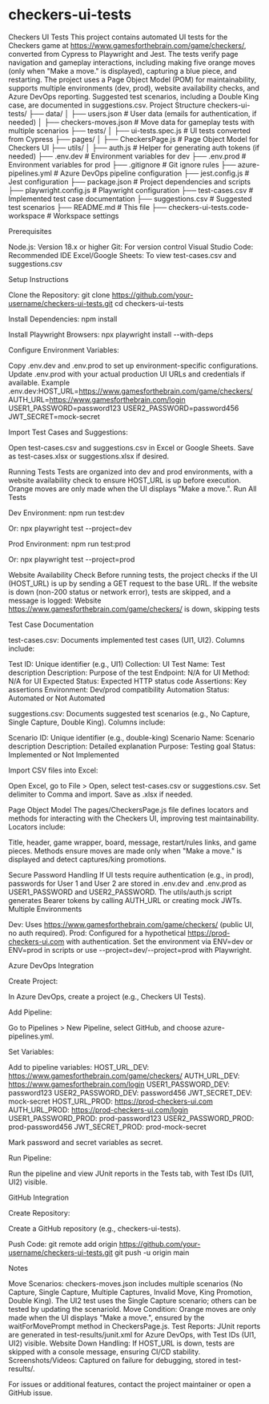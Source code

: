# checkers-ui-tests

Checkers UI Tests
This project contains automated UI tests for the Checkers game at https://www.gamesforthebrain.com/game/checkers/, converted from Cypress to Playwright and Jest. The tests verify page navigation and gameplay interactions, including making five orange moves (only when "Make a move." is displayed), capturing a blue piece, and restarting. The project uses a Page Object Model (POM) for maintainability, supports multiple environments (dev, prod), website availability checks, and Azure DevOps reporting. Suggested test scenarios, including a Double King case, are documented in suggestions.csv.
Project Structure
checkers-ui-tests/
├── data/
│   ├── users.json              # User data (emails for authentication, if needed)
│   ├── checkers-moves.json     # Move data for gameplay tests with multiple scenarios
├── tests/
│   ├── ui-tests.spec.js        # UI tests converted from Cypress
├── pages/
│   ├── CheckersPage.js         # Page Object Model for Checkers UI
├── utils/
│   ├── auth.js                 # Helper for generating auth tokens (if needed)
├── .env.dev                    # Environment variables for dev
├── .env.prod                   # Environment variables for prod
├── .gitignore                  # Git ignore rules
├── azure-pipelines.yml         # Azure DevOps pipeline configuration
├── jest.config.js              # Jest configuration
├── package.json                # Project dependencies and scripts
├── playwright.config.js        # Playwright configuration
├── test-cases.csv              # Implemented test case documentation
├── suggestions.csv             # Suggested test scenarios
├── README.md                   # This file
├── checkers-ui-tests.code-workspace # Workspace settings

Prerequisites

Node.js: Version 18.x or higher
Git: For version control
Visual Studio Code: Recommended IDE
Excel/Google Sheets: To view test-cases.csv and suggestions.csv

Setup Instructions

Clone the Repository:
git clone https://github.com/your-username/checkers-ui-tests.git
cd checkers-ui-tests


Install Dependencies:
npm install


Install Playwright Browsers:
npx playwright install --with-deps


Configure Environment Variables:

Copy .env.dev and .env.prod to set up environment-specific configurations.
Update .env.prod with your actual production UI URLs and credentials if available.
Example .env.dev:HOST_URL=https://www.gamesforthebrain.com/game/checkers/
AUTH_URL=https://www.gamesforthebrain.com/login
USER1_PASSWORD=password123
USER2_PASSWORD=password456
JWT_SECRET=mock-secret




Import Test Cases and Suggestions:

Open test-cases.csv and suggestions.csv in Excel or Google Sheets.
Save as test-cases.xlsx or suggestions.xlsx if desired.



Running Tests
Tests are organized into dev and prod environments, with a website availability check to ensure HOST_URL is up before execution. Orange moves are only made when the UI displays "Make a move.".
Run All Tests

Dev Environment:
npm run test:dev

Or:
npx playwright test --project=dev


Prod Environment:
npm run test:prod

Or:
npx playwright test --project=prod



Website Availability Check
Before running tests, the project checks if the UI (HOST_URL) is up by sending a GET request to the base URL. If the website is down (non-200 status or network error), tests are skipped, and a message is logged:
Website https://www.gamesforthebrain.com/game/checkers/ is down, skipping tests

Test Case Documentation

test-cases.csv: Documents implemented test cases (UI1, UI2). Columns include:

Test ID: Unique identifier (e.g., UI1)
Collection: UI
Test Name: Test description
Description: Purpose of the test
Endpoint: N/A for UI
Method: N/A for UI
Expected Status: Expected HTTP status code
Assertions: Key assertions
Environment: Dev/prod compatibility
Automation Status: Automated or Not Automated


suggestions.csv: Documents suggested test scenarios (e.g., No Capture, Single Capture, Double King). Columns include:

Scenario ID: Unique identifier (e.g., double-king)
Scenario Name: Scenario description
Description: Detailed explanation
Purpose: Testing goal
Status: Implemented or Not Implemented



Import CSV files into Excel:

Open Excel, go to File > Open, select test-cases.csv or suggestions.csv.
Set delimiter to Comma and import.
Save as .xlsx if needed.

Page Object Model
The pages/CheckersPage.js file defines locators and methods for interacting with the Checkers UI, improving test maintainability. Locators include:

Title, header, game wrapper, board, message, restart/rules links, and game pieces.
Methods ensure moves are made only when "Make a move." is displayed and detect captures/king promotions.

Secure Password Handling
If UI tests require authentication (e.g., in prod), passwords for User 1 and User 2 are stored in .env.dev and .env.prod as USER1_PASSWORD and USER2_PASSWORD. The utils/auth.js script generates Bearer tokens by calling AUTH_URL or creating mock JWTs.
Multiple Environments

Dev: Uses https://www.gamesforthebrain.com/game/checkers/ (public UI, no auth required).
Prod: Configured for a hypothetical https://prod-checkers-ui.com with authentication.
Set the environment via ENV=dev or ENV=prod in scripts or use --project=dev/--project=prod with Playwright.

Azure DevOps Integration

Create Project:

In Azure DevOps, create a project (e.g., Checkers UI Tests).


Add Pipeline:

Go to Pipelines > New Pipeline, select GitHub, and choose azure-pipelines.yml.


Set Variables:

Add to pipeline variables:
HOST_URL_DEV: https://www.gamesforthebrain.com/game/checkers/
AUTH_URL_DEV: https://www.gamesforthebrain.com/login
USER1_PASSWORD_DEV: password123
USER2_PASSWORD_DEV: password456
JWT_SECRET_DEV: mock-secret
HOST_URL_PROD: https://prod-checkers-ui.com
AUTH_URL_PROD: https://prod-checkers-ui.com/login
USER1_PASSWORD_PROD: prod-password123
USER2_PASSWORD_PROD: prod-password456
JWT_SECRET_PROD: prod-mock-secret


Mark password and secret variables as secret.


Run Pipeline:

Run the pipeline and view JUnit reports in the Tests tab, with Test IDs (UI1, UI2) visible.



GitHub Integration

Create Repository:

Create a GitHub repository (e.g., checkers-ui-tests).


Push Code:
git remote add origin https://github.com/your-username/checkers-ui-tests.git
git push -u origin main



Notes

Move Scenarios: checkers-moves.json includes multiple scenarios (No Capture, Single Capture, Multiple Captures, Invalid Move, King Promotion, Double King). The UI2 test uses the Single Capture scenario; others can be tested by updating the scenarioId.
Move Condition: Orange moves are only made when the UI displays "Make a move.", ensured by the waitForMovePrompt method in CheckersPage.js.
Test Reports: JUnit reports are generated in test-results/junit.xml for Azure DevOps, with Test IDs (UI1, UI2) visible.
Website Down Handling: If HOST_URL is down, tests are skipped with a console message, ensuring CI/CD stability.
Screenshots/Videos: Captured on failure for debugging, stored in test-results/.

For issues or additional features, contact the project maintainer or open a GitHub issue.

